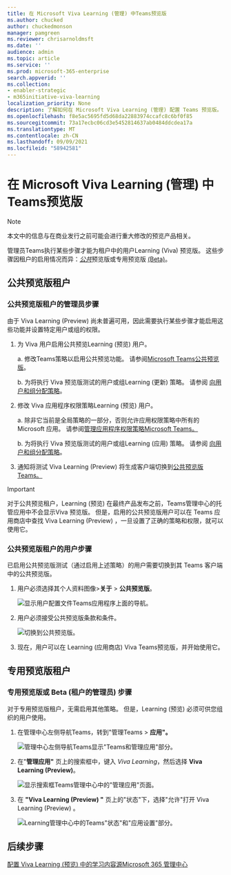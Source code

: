 ```yaml
---
title: 在 Microsoft Viva Learning (管理) 中Teams预览版
ms.author: chucked
author: chuckedmonson
manager: pamgreen
ms.reviewer: chrisarnoldmsft
ms.date: ''
audience: admin
ms.topic: article
ms.service: ''
ms.prod: microsoft-365-enterprise
search.appverid: ''
ms.collection:
- enabler-strategic
- m365initiative-viva-learning
localization_priority: None
description: 了解如何在 Microsoft Viva Learning (管理) 配置 Teams 预览版。
ms.openlocfilehash: f8e5ac5695fd5d68da22883974ccafc8c6bf0f85
ms.sourcegitcommit: 73a17ecbc06cd3e5452814637ab0484ddcdea17a
ms.translationtype: MT
ms.contentlocale: zh-CN
ms.lasthandoff: 09/09/2021
ms.locfileid: "58942581"
---
```

# <a name="set-up-microsoft-viva-learning-preview-in-the-teams-admin-center"></a>在 Microsoft Viva Learning (管理) 中Teams预览版

> [!NOTE]
> 本文中的信息与在商业发行之前可能会进行重大修改的预览产品相关。 

管理员Teams执行某些步骤才能为租户中的用户Learning (Viva) 预览版。 这些步骤因租户的启用情况而异：[*公共*](set-up-teams-admin-center.md#public-preview-tenants)预览版或专用预览版 [ (Beta)](set-up-teams-admin-center.md#private-preview-tenants)。

## <a name="public-preview-tenants"></a>公共预览版租户

### <a name="administrator-steps-for-public-preview-tenants"></a>公共预览版租户的管理员步骤

由于 Viva Learning (Preview) 尚未普遍可用，因此需要执行某些步骤才能启用这些功能并设置特定用户或组的权限。 

1. 为 Viva 用户启用公共预览Learning (预览) 用户。

    a. 修改Teams策略以启用公共预览功能。 请参阅[Microsoft Teams公共预览版](/microsoftteams/public-preview-doc-updates)。

    b. 为将执行 Viva 预览版测试的用户或组Learning (更新) 策略。 请参阅 [向用户和组分配策略](/microsoftteams/assign-policies-users-and-groups)。

2. 修改 Viva 应用程序权限策略Learning (预览) 用户。

    a. 除非它当前是全局策略的一部分，否则允许应用权限策略中所有的 Microsoft 应用。 请参阅[管理应用程序权限策略Microsoft Teams。](/microsoftteams/teams-app-permission-policies) 

    b. 为将执行 Viva 预览版测试的用户或组Learning (应用) 策略。 请参阅 [向用户和组分配策略](/microsoftteams/assign-policies-users-and-groups)。

3. 通知将测试 Viva Learning (Preview) 将生成客户端切换到[公共预览版Teams。](set-up-teams-admin-center.md#user-steps-for-public-preview-tenants)

> [!IMPORTANT]
> 对于公共预览租户，Learning (预览) 在最终产品发布之前，Teams管理中心的托管应用中不会显示Viva 预览版。 但是，启用的公共预览版用户可以在 Teams 应用商店中查找 Viva Learning (Preview) ，一旦设置了正确的策略和权限，就可以使用它。

### <a name="user-steps-for-public-preview-tenants"></a>公共预览版租户的用户步骤

已启用公共预览版测试（通过启用上述策略）的用户需要切换到[](set-up-teams-admin-center.md#administrator-steps-for-public-preview-tenants)其 Teams 客户端中的[](/microsoftteams/public-preview-doc-updates#enable-public-preview)公共预览版。

1. 用户必须选择其个人资料图像>**关于**  >  **公共预览版**。

    ![显示用户配置文件Teams应用程序上面的导航。](../media/learning/learning-app-select-profile-teams.png)

2. 用户必须接受公共预览版条款和条件。

    ![切换到公共预览版。](../media/learning/learning-app-switch-to-public-preview.png)

3. 现在，用户可以在 Learning (应用商店) Viva Teams预览版，并开始使用它。

## <a name="private-preview-tenants"></a>专用预览版租户

### <a name="administrator-steps-for-private-preview-or-beta-tenants"></a>专用预览版或 Beta (租户的管理员) 步骤

对于专用预览版租户，无需启用其他策略。 但是，Learning (预览) 必须可供您组织的用户使用。

1. 在管理中心左侧导航Teams，转到"管理Teams  >  **应用"。**

   ![管理中心左侧导航Teams显示"Teams和管理应用"部分。](../media/learning/learning-app-teams-manage-apps-nav.png)

2. 在"**管理应用"** 页上的搜索框中，键入 *Viva Learning*，然后选择 **Viva Learning (Preview)**。

   ![显示搜索框Teams管理中心中的"管理应用"页面。](../media/learning/learning-app-teams-manage-apps-page.png)

3. 在 **"Viva Learning (Preview) "** 页上的"状态"下，选择"允许"打开 Viva Learning (Preview) 。

   ![Learning管理中心中的Teams"状态"和"应用设置"部分。](../media/learning/learning-app-teams-learning-page.png)

<!---
The Teams admin installs Viva Learning (Preview) and applies permission policies through the Teams admin center.

1. For Viva Learning (Preview), you must first set the Update policy in Teams. For more information, see [Microsoft Teams Public Preview](/MicrosoftTeams/public-preview-doc-updates).

    1. Sign in to the Teams admin center.

    2. Select **Teams** > **Update policies**.

    3. Select **Add**. 

    4. Name the update policy, add a policy, and turn on **Show preview features**.

2. The admin must notify users of the policy update so that they move their build into the Public Preview for Teams. 

    1. Users must select their profile image > **About** > **Public Preview**.
   
        ![Upper navigation in the Teams application showing user's profile.](../media/learning/learning-app-select-profile-teams.png)
    
    2. Users must accept the **Public preview** terms and conditions.

        ![Switch to public preview build.](../media/learning/learning-app-switch-to-public-preview.png)
 
3. For organizations that have restrictive policies and need to enable Viva Learning (Preview), follow the process in the next section.

## Manage settings for Viva Learning (Preview)

You must be an administrator in the Teams admin center to perform these tasks.

To make Viva Learning (Preview) available for users in your organization, follow these steps:

1. In the left navigation of the Teams admin center, go to **Teams apps** > **Manage apps**.

   ![Left navigation in the Teams admin center showing Teams apps and Manage apps section.](../media/learning/learning-app-teams-manage-apps-nav.png)

2. On the **Manage apps** page, in the search box, type *Viva learning*, and then select **Viva Learning (Preview)**.

   ![Manage apps page in the Teams admin center showing the search box.](../media/learning/learning-app-teams-manage-apps-page.png)

3. On the **Viva Learning (Preview)** page:

   1. Under **Status**, select **Allowed** to turn on Viva Learning (Preview).

   2. On the **Settings** tab, under **App settings**, go to the Microsoft 365 admin center to [configure learning content sources](content-sources-365-admin-center.md).

   ![Learning page in the Teams admin center showing Status and App settings section.](../media/learning/learning-app-teams-learning-page.png)

4. After **Manage app** settings, go to **Permission policies** and **Setup policies** to grant permission to employees who should have access to Viva Learning (Preview) as part of your organization's participation in the preview.

> [!NOTE]
>  If your organization is in Ring 4.0 as part of Teams TAP100 program, you might need to enable approved users in Ring 3.0 to access Viva Learning (Preview). <br><br>As part of the preview, Viva Learning (Preview) is released in Ring 3.0. If your organization is in Ring 4.0, you won’t see Viva Learning (Preview) on the **Manage apps** page. To test the app, you need to create a custom apps permission policy, set it to **Allow all apps**, and assign it to Ring 3.0 approved users. <br><br>   ![TAP-AppsPermission-Plcy page showing Allow all apps selected.](../media/learning/learning-app-tap-appspermission-plcy.png)

--->

## <a name="next-step"></a>后续步骤

[配置 Viva Learning (预览) 中的学习内容源Microsoft 365 管理中心](content-sources-365-admin-center.md)
